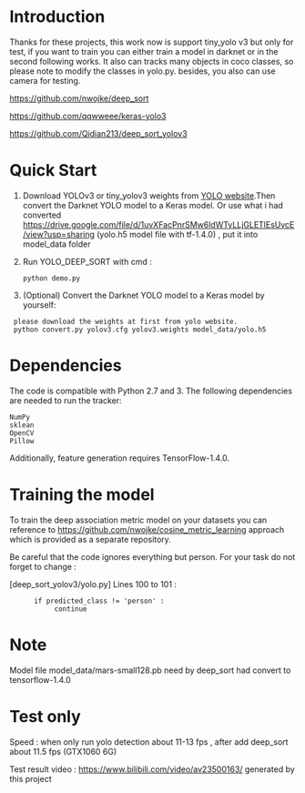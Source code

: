 # Introduction

Thanks for these projects, this work now is support tiny_yolo v3 but only for test, if you want to train you can either train a model in darknet or in the second following works. It also can tracks many objects in coco classes, so please note to modify the classes in yolo.py. besides, you also can use camera for testing.

https://github.com/nwojke/deep_sort

https://github.com/qqwweee/keras-yolo3

https://github.com/Qidian213/deep_sort_yolov3

# Quick Start

1. Download YOLOv3 or tiny_yolov3 weights from [YOLO website](http://pjreddie.com/darknet/yolo/).Then convert the Darknet YOLO model to a Keras model. Or use what i had converted https://drive.google.com/file/d/1uvXFacPnrSMw6ldWTyLLjGLETlEsUvcE/view?usp=sharing (yolo.h5 model file with tf-1.4.0) , put it into model_data folder
2. Run YOLO_DEEP_SORT with cmd :

   ```
   python demo.py
   ```

3. (Optional) Convert the Darknet YOLO model to a Keras model by yourself:

```
 please download the weights at first from yolo website.
 python convert.py yolov3.cfg yolov3.weights model_data/yolo.h5
```

# Dependencies

The code is compatible with Python 2.7 and 3. The following dependencies are needed to run the tracker:

    NumPy
    sklean
    OpenCV
    Pillow

Additionally, feature generation requires TensorFlow-1.4.0.

# Training the model

To train the deep association metric model on your datasets you can reference to https://github.com/nwojke/cosine_metric_learning approach which is provided as a separate repository.

Be careful that the code ignores everything but person. For your task do not forget to change :

[deep_sort_yolov3/yolo.py] Lines 100 to 101 :

          if predicted_class != 'person' :
               continue

# Note

Model file model_data/mars-small128.pb need by deep_sort had convert to tensorflow-1.4.0

# Test only

Speed : when only run yolo detection about 11-13 fps , after add deep_sort about 11.5 fps (GTX1060 6G)

Test result video : https://www.bilibili.com/video/av23500163/ generated by this project

